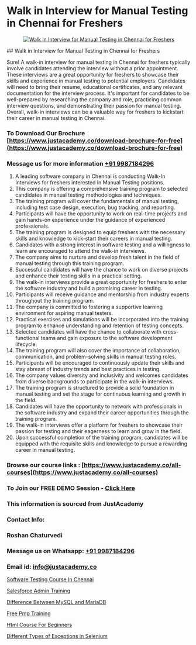 # Walk in Interview for Manual Testing in Chennai for Freshers

<p align="center">
  <a href="https://justacademy.co/program-detail/software-testing">
    <img src="https://justacademy.co/storage2/program_images/1704700438.webp" alt="Walk in Interview for Manual Testing in Chennai for Freshers">
  </a>
</p>
## Walk in Interview for Manual Testing in Chennai for Freshers

Sure! A walk-in interview for manual testing in Chennai for freshers typically involve candidates attending the interview without a prior appointment. These interviews are a great opportunity for freshers to showcase their skills and experience in manual testing to potential employers. Candidates will need to bring their resume, educational certificates, and any relevant documentation for the interview process. It's important for candidates to be well-prepared by researching the company and role, practicing common interview questions, and demonstrating their passion for manual testing. Overall, walk-in interviews can be a valuable way for freshers to kickstart their career in manual testing in Chennai.
### To Download Our Brochure [https://www.justacademy.co/download-brochure-for-free](https://www.justacademy.co/download-brochure-for-free)
### Message us for more information [+91 9987184296](https://api.whatsapp.com/send?phone=919987184296)
1) A leading software company in Chennai is conducting Walk-In Interviews for freshers interested in Manual Testing positions.
2) This company is offering a comprehensive training program to selected candidates in manual testing methodologies and techniques.
3) The training program will cover the fundamentals of manual testing, including test case design, execution, bug tracking, and reporting.
4) Participants will have the opportunity to work on real-time projects and gain hands-on experience under the guidance of experienced professionals.
5) The training program is designed to equip freshers with the necessary skills and knowledge to kick-start their careers in manual testing.
6) Candidates with a strong interest in software testing and a willingness to learn are encouraged to attend the walk-in interviews.
7) The company aims to nurture and develop fresh talent in the field of manual testing through this training program.
8) Successful candidates will have the chance to work on diverse projects and enhance their testing skills in a practical setting.
9) The walk-in interviews provide a great opportunity for freshers to enter the software industry and build a promising career in testing.
10) Participants will receive guidance and mentorship from industry experts throughout the training program.
11) The company is committed to fostering a supportive learning environment for aspiring manual testers.
12) Practical exercises and simulations will be incorporated into the training program to enhance understanding and retention of testing concepts.
13) Selected candidates will have the chance to collaborate with cross-functional teams and gain exposure to the software development lifecycle.
14) The training program will also cover the importance of collaboration, communication, and problem-solving skills in manual testing roles.
15) Participants will be encouraged to continuously update their skills and stay abreast of industry trends and best practices in testing.
16) The company values diversity and inclusivity and welcomes candidates from diverse backgrounds to participate in the walk-in interviews.
17) The training program is structured to provide a solid foundation in manual testing and set the stage for continuous learning and growth in the field.
18) Candidates will have the opportunity to network with professionals in the software industry and expand their career opportunities through the training program.
19) The walk-in interviews offer a platform for freshers to showcase their passion for testing and their eagerness to learn and grow in the field.
20) Upon successful completion of the training program, candidates will be equipped with the requisite skills and knowledge to pursue a rewarding career in manual testing.

### Browse our course links : [https://www.justacademy.co/all-courses](https://www.justacademy.co/all-courses) 
### To Join our FREE DEMO Session - [Click Here](https://www.justacademy.co/register-for-course-demo)


### This information is sourced from JustAcademy
### Contact Info:
### Roshan Chaturvedi
### Message us on Whatsapp: [+91 9987184296](https://api.whatsapp.com/send?phone=919987184296)
### Email id: [info@justacademy.co](mailto:info@justacademy.co)
                
[Software Testing Course In Chennai](https://www.linkedin.com/pulse/software-testing-course-chennai-justacademy-mumbai-rc90c?trackingId=5OVAJ9hBC44OXQw0cpeAJw%3D%3D&lipi=urn%3Ali%3Apage%3Ad_flagship3_showcase_admin%3Bg4dhde8RQGS1iNfJqpjAaA%3D%3D)

[Salesforce Admin Training](https://www.linkedin.com/pulse/salesforce-admin-training-justacademy-las-vegas-t2u4f?trackingId=CTYgKXz5hBGSz1tLSwszEw%3D%3D&lipi=urn%3Ali%3Apage%3Ad_flagship3_company_admin%3BC43SW%2FwVReqozQROb3Gl0A%3D%3D)

[Difference Between MySQL and MariaDB](https://medium.com/@kamblerajas684/difference-between-mysql-and-mariadb-dc8d6c680f7e)

[Free Pmp Training](https://medium.com/@shivamja27/free-pmp-training-105479d5739b)

[Html Course For Beginners](https://justacademyin.github.io/justacademy/html-course-for-beginners)

[Different Types of Exceptions in Selenium](https://justacademyin.github.io/justacademy/different-types-of-exceptions-in-selenium)

